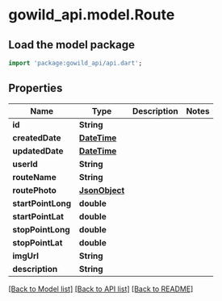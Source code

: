 # gowild_api.model.Route

## Load the model package
```dart
import 'package:gowild_api/api.dart';
```

## Properties
Name | Type | Description | Notes
------------ | ------------- | ------------- | -------------
**id** | **String** |  | 
**createdDate** | [**DateTime**](DateTime.md) |  | 
**updatedDate** | [**DateTime**](DateTime.md) |  | 
**userId** | **String** |  | 
**routeName** | **String** |  | 
**routePhoto** | [**JsonObject**](.md) |  | 
**startPointLong** | **double** |  | 
**startPointLat** | **double** |  | 
**stopPointLong** | **double** |  | 
**stopPointLat** | **double** |  | 
**imgUrl** | **String** |  | 
**description** | **String** |  | 

[[Back to Model list]](../README.md#documentation-for-models) [[Back to API list]](../README.md#documentation-for-api-endpoints) [[Back to README]](../README.md)


